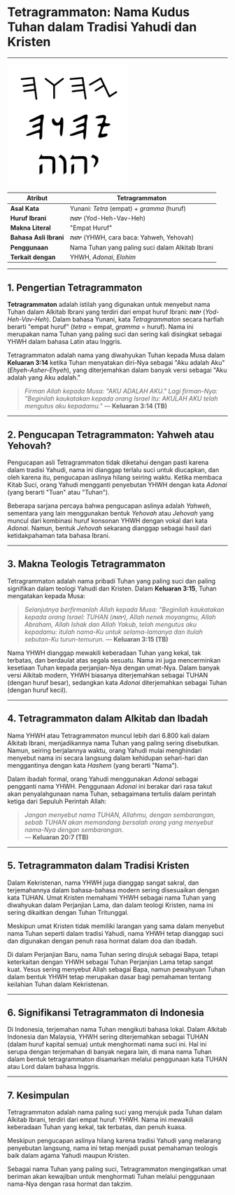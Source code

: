 # Tetragrammaton: Nama Kudus Tuhan dalam Tradisi Yahudi dan Kristen

---

![Tetragrammaton dalam aksara Palaeo-Ibrani, Aram kuno, dan Ibrani modern.](img/tetragrammaton.svg)

| **Atribut** | **Tetragrammaton** |
|---|---|
| **Asal Kata** | Yunani: *Tetra* (empat) + *gramma* (huruf) |
| **Huruf Ibrani** | **יהוה** (Yod-Heh-Vav-Heh) |
| **Makna Literal** | "Empat Huruf" |
| **Bahasa Asli Ibrani** | **יהוה** (YHWH, cara baca: Yahweh, Yehovah) |
| **Penggunaan** | Nama Tuhan yang paling suci dalam Alkitab Ibrani |
| **Terkait dengan** | YHWH, *Adonai*, *Elohim* |

---

## 1. Pengertian Tetragrammaton

**Tetragrammaton** adalah istilah yang digunakan untuk menyebut nama Tuhan dalam Alkitab Ibrani yang terdiri dari empat huruf Ibrani: **יהוה** (*Yod-Heh-Vav-Heh*). Dalam bahasa Yunani, kata *Tetragrammaton* secara harfiah berarti "empat huruf" (*tetra* = empat, *gramma* = huruf). Nama ini merupakan nama Tuhan yang paling suci dan sering kali disingkat sebagai YHWH dalam bahasa Latin atau Inggris.

Tetragrammaton adalah nama yang diwahyukan Tuhan kepada Musa dalam **Keluaran 3:14** ketika Tuhan menyatakan diri-Nya sebagai "Aku adalah Aku" (*Ehyeh-Asher-Ehyeh*), yang diterjemahkan dalam banyak versi sebagai "Aku adalah yang Aku adalah."

> *Firman Allah kepada Musa: "AKU ADALAH AKU." Lagi firman-Nya: "Beginilah kaukatakan kepada orang Israel itu: AKULAH AKU telah mengutus aku kepadamu."*
> — **Keluaran 3:14 (TB)**

---

## 2. Pengucapan Tetragrammaton: Yahweh atau Yehovah?

Pengucapan asli Tetragrammaton tidak diketahui dengan pasti karena dalam tradisi Yahudi, nama ini dianggap terlalu suci untuk diucapkan, dan oleh karena itu, pengucapan aslinya hilang seiring waktu. Ketika membaca Kitab Suci, orang Yahudi mengganti penyebutan YHWH dengan kata *Adonai* (yang berarti "Tuan" atau "Tuhan").

Beberapa sarjana percaya bahwa pengucapan aslinya adalah *Yahweh*, sementara yang lain menggunakan bentuk *Yehovah* atau *Jehovah* yang muncul dari kombinasi huruf konsonan YHWH dengan vokal dari kata *Adonai*. Namun, bentuk *Jehovah* sekarang dianggap sebagai hasil dari ketidakpahaman tata bahasa Ibrani.

---

## 3. Makna Teologis Tetragrammaton

Tetragrammaton adalah nama pribadi Tuhan yang paling suci dan paling signifikan dalam teologi Yahudi dan Kristen. Dalam **Keluaran 3:15**, Tuhan mengatakan kepada Musa:

> *Selanjutnya berfirmanlah Allah kepada Musa: "Beginilah kaukatakan kepada orang Israel: TUHAN (**יהוה**), Allah nenek moyangmu, Allah Abraham, Allah Ishak dan Allah Yakub, telah mengutus aku kepadamu: itulah nama-Ku untuk selama-lamanya dan itulah sebutan-Ku turun-temurun.*
> — **Keluaran 3:15 (TB)**

Nama YHWH dianggap mewakili keberadaan Tuhan yang kekal, tak terbatas, dan berdaulat atas segala sesuatu. Nama ini juga mencerminkan kesetiaan Tuhan kepada perjanjian-Nya dengan umat-Nya. Dalam banyak versi Alkitab modern, YHWH biasanya diterjemahkan sebagai TUHAN (dengan huruf besar), sedangkan kata *Adonai* diterjemahkan sebagai Tuhan (dengan huruf kecil).

---

## 4. Tetragrammaton dalam Alkitab dan Ibadah

Nama YHWH atau Tetragrammaton muncul lebih dari 6.800 kali dalam Alkitab Ibrani, menjadikannya nama Tuhan yang paling sering disebutkan. Namun, seiring berjalannya waktu, orang Yahudi mulai menghindari menyebut nama ini secara langsung dalam kehidupan sehari-hari dan menggantinya dengan kata *Hashem* (yang berarti "Nama").

Dalam ibadah formal, orang Yahudi menggunakan *Adonai* sebagai pengganti nama YHWH. Penggunaan *Adonai* ini berakar dari rasa takut akan penyalahgunaan nama Tuhan, sebagaimana tertulis dalam perintah ketiga dari Sepuluh Perintah Allah:

> *Jangan menyebut nama TUHAN, Allahmu, dengan sembarangan, sebab TUHAN akan memandang bersalah orang yang menyebut nama-Nya dengan sembarangan.*  
> — **Keluaran 20:7 (TB)**

---

## 5. Tetragrammaton dalam Tradisi Kristen

Dalam Kekristenan, nama YHWH juga dianggap sangat sakral, dan terjemahannya dalam bahasa-bahasa modern sering disesuaikan dengan kata TUHAN. Umat Kristen memahami YHWH sebagai nama Tuhan yang diwahyukan dalam Perjanjian Lama, dan dalam teologi Kristen, nama ini sering dikaitkan dengan Tuhan Tritunggal.

Meskipun umat Kristen tidak memiliki larangan yang sama dalam menyebut nama Tuhan seperti dalam tradisi Yahudi, nama YHWH tetap dianggap suci dan digunakan dengan penuh rasa hormat dalam doa dan ibadah.

Di dalam Perjanjian Baru, nama Tuhan sering dirujuk sebagai Bapa, tetapi keterkaitan dengan YHWH sebagai Tuhan Perjanjian Lama tetap sangat kuat. Yesus sering menyebut Allah sebagai Bapa, namun pewahyuan Tuhan dalam bentuk YHWH tetap merupakan dasar bagi pemahaman tentang keilahian Tuhan dalam Kekristenan.

---

## 6. Signifikansi Tetragrammaton di Indonesia

Di Indonesia, terjemahan nama Tuhan mengikuti bahasa lokal. Dalam Alkitab Indonesia dan Malaysia, YHWH sering diterjemahkan sebagai TUHAN (dalam huruf kapital semua) untuk menghormati nama suci ini. Hal ini serupa dengan terjemahan di banyak negara lain, di mana nama Tuhan dalam bentuk tetragrammaton disamarkan melalui penggunaan kata TUHAN atau Lord dalam bahasa Inggris.

---

## 7. Kesimpulan

Tetragrammaton adalah nama paling suci yang merujuk pada Tuhan dalam Alkitab Ibrani, terdiri dari empat huruf: YHWH. Nama ini mewakili keberadaan Tuhan yang kekal, tak terbatas, dan penuh kuasa.

Meskipun pengucapan aslinya hilang karena tradisi Yahudi yang melarang penyebutan langsung, nama ini tetap menjadi pusat pemahaman teologis baik dalam agama Yahudi maupun Kristen.

Sebagai nama Tuhan yang paling suci, Tetragrammaton mengingatkan umat beriman akan kewajiban untuk menghormati Tuhan melalui penggunaan nama-Nya dengan rasa hormat dan takzim.